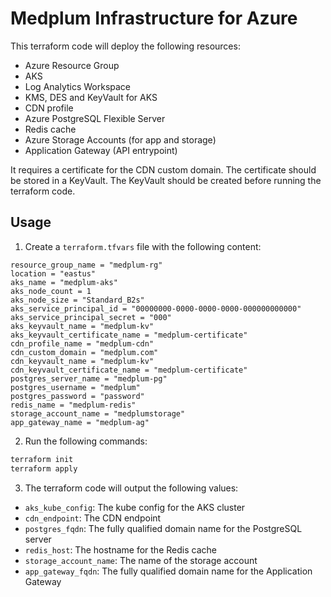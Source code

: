# Medplum Infrastructure for Azure

This terraform code will deploy the following resources:

- Azure Resource Group
- AKS
- Log Analytics Workspace
- KMS, DES and KeyVault for AKS
- CDN profile
- Azure PostgreSQL Flexible Server
- Redis cache
- Azure Storage Accounts (for app and storage)
- Application Gateway (API entrypoint)

It requires a certificate for the CDN custom domain. The certificate should be stored in a KeyVault. The KeyVault should be created before running the terraform code.

## Usage

1. Create a `terraform.tfvars` file with the following content:

```hcl
resource_group_name = "medplum-rg"
location = "eastus"
aks_name = "medplum-aks"
aks_node_count = 1
aks_node_size = "Standard_B2s"
aks_service_principal_id = "00000000-0000-0000-0000-000000000000"
aks_service_principal_secret = "000"
aks_keyvault_name = "medplum-kv"
aks_keyvault_certificate_name = "medplum-certificate"
cdn_profile_name = "medplum-cdn"
cdn_custom_domain = "medplum.com"
cdn_keyvault_name = "medplum-kv"
cdn_keyvault_certificate_name = "medplum-certificate"
postgres_server_name = "medplum-pg"
postgres_username = "medplum"
postgres_password = "password"
redis_name = "medplum-redis"
storage_account_name = "medplumstorage"
app_gateway_name = "medplum-ag"
```

2. Run the following commands:

```bash
terraform init
terraform apply
```

3. The terraform code will output the following values:

- `aks_kube_config`: The kube config for the AKS cluster
- `cdn_endpoint`: The CDN endpoint
- `postgres_fqdn`: The fully qualified domain name for the PostgreSQL server
- `redis_host`: The hostname for the Redis cache
- `storage_account_name`: The name of the storage account
- `app_gateway_fqdn`: The fully qualified domain name for the Application Gateway
